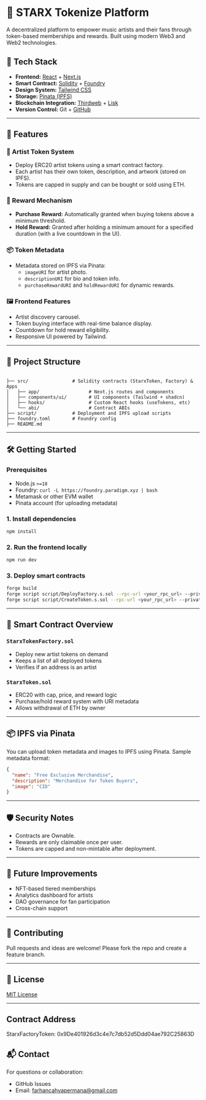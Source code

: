 # 🌟 STARX Tokenize Platform

A decentralized platform to empower music artists and their fans through token-based memberships and rewards. Built using modern Web3 and Web2 technologies.

## 🧰 Tech Stack

- **Frontend:** [React](https://reactjs.org/) + [Next.js](https://nextjs.org/)
- **Smart Contract:** [Solidity](https://soliditylang.org/) + [Foundry](https://book.getfoundry.sh/)
- **Design System:** [Tailwind CSS](https://tailwindcss.com/)
- **Storage:** [Pinata (IPFS)](https://www.pinata.cloud/)
- **Blockchain Integration:** [Thirdweb](https://thirdweb.com/) + [Lisk](https://lisk.com/)
- **Version Control:** Git + [GitHub](https://github.com/)

---

## 🚀 Features

### 🎤 Artist Token System
- Deploy ERC20 artist tokens using a smart contract factory.
- Each artist has their own token, description, and artwork (stored on IPFS).
- Tokens are capped in supply and can be bought or sold using ETH.

### 🎁 Reward Mechanism
- **Purchase Reward:** Automatically granted when buying tokens above a minimum threshold.
- **Hold Reward:** Granted after holding a minimum amount for a specified duration (with a live countdown in the UI).

### 📦 Token Metadata
- Metadata stored on IPFS via Pinata:
  - `imageURI` for artist photo.
  - `descriptionURI` for bio and token info.
  - `purchaseRewardURI` and `holdRewardURI` for dynamic rewards.

### 🖼️ Frontend Features
- Artist discovery carousel.
- Token buying interface with real-time balance display.
- Countdown for hold reward eligibility.
- Responsive UI powered by Tailwind.

---

## 📁 Project Structure

```

├── src/                # Solidity contracts (StarxToken, Factory) & Apps
│   ├── app/                  # Next.js routes and components
│   ├── components/ui/        # UI components (Tailwind + shadcn)
│   ├── hooks/                # Custom React hooks (useTokens, etc)
│   └── abi/                  # Contract ABIs
├── script/             # Deployment and IPFS upload scripts
├── foundry.toml        # Foundry config
├── README.md

````

---

## 🛠️ Getting Started

### Prerequisites

- Node.js `>=18`
- Foundry: `curl -L https://foundry.paradigm.xyz | bash`
- Metamask or other EVM wallet
- Pinata account (for uploading metadata)

### 1. Install dependencies

```bash
npm install
````

### 2. Run the frontend locally

```bash
npm run dev
```

### 3. Deploy smart contracts

```bash
forge build
forge script script/DeployFactory.s.sol --rpc-url <your_rpc_url> --private-key <your_private_key> --broadcast
forge script script/CreateToken.s.sol --rpc-url <your_rpc_url> --private-key <your_private_key> --broadcast
```

---

## 🧪 Smart Contract Overview

### `StarxTokenFactory.sol`

* Deploy new artist tokens on demand
* Keeps a list of all deployed tokens
* Verifies if an address is an artist

### `StarxToken.sol`

* ERC20 with cap, price, and reward logic
* Purchase/hold reward system with URI metadata
* Allows withdrawal of ETH by owner

---

## 📦 IPFS via Pinata

You can upload token metadata and images to IPFS using Pinata. Sample metadata format:

```json
{
  "name": "Free Exclusive Merchandise",
  "description": "Merchandise for Token Buyers",
  "image": "CID"
}
```

---

## 🛡️ Security Notes

* Contracts are Ownable.
* Rewards are only claimable once per user.
* Tokens are capped and non-mintable after deployment.

---

## 🧠 Future Improvements

* NFT-based tiered memberships
* Analytics dashboard for artists
* DAO governance for fan participation
* Cross-chain support

---

## 🤝 Contributing

Pull requests and ideas are welcome! Please fork the repo and create a feature branch.

---

## 📄 License

[MIT License](./LICENSE)

---

## Contract Address
StarxFactoryToken: 0x9De401926d3c4e7c7db52d5Ddd04ae792C25863D

## 📬 Contact

For questions or collaboration:

* GitHub Issues
* Email: [farhancahyapermana@gmail.com](mailto:farhancahyapermana@gmail.com)
